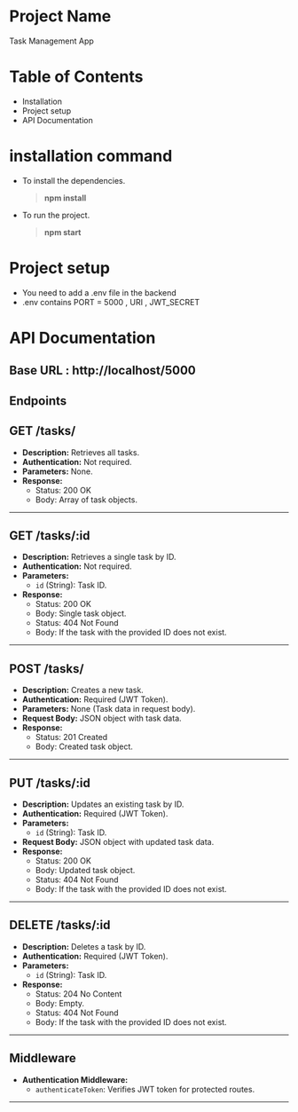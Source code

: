 # Project Name
Task Management App

# Table of Contents
- Installation
- Project setup 
- API Documentation

# installation command
- To install the dependencies.<be>
  > **npm install**
- To run the project.<be>
  > **npm start**
# Project setup
- You need to add a .env file in the backend 
- .env contains PORT = 5000 , URI , JWT_SECRET
  
# API Documentation
## Base URL :  http://localhost/5000

## Endpoints

## GET /tasks/
- **Description:** Retrieves all tasks.
- **Authentication:** Not required.
- **Parameters:** None.
- **Response:** 
  - Status: 200 OK
  - Body: Array of task objects.

---

## GET /tasks/:id
- **Description:** Retrieves a single task by ID.
- **Authentication:** Not required.
- **Parameters:**
  - `id` (String): Task ID.
- **Response:** 
  - Status: 200 OK
  - Body: Single task object.
  - Status: 404 Not Found
  - Body: If the task with the provided ID does not exist.

---

## POST /tasks/
- **Description:** Creates a new task.
- **Authentication:** Required (JWT Token).
- **Parameters:** None (Task data in request body).
- **Request Body:** JSON object with task data.
- **Response:** 
  - Status: 201 Created
  - Body: Created task object.

---

## PUT /tasks/:id
- **Description:** Updates an existing task by ID.
- **Authentication:** Required (JWT Token).
- **Parameters:**
  - `id` (String): Task ID.
- **Request Body:** JSON object with updated task data.
- **Response:** 
  - Status: 200 OK
  - Body: Updated task object.
  - Status: 404 Not Found
  - Body: If the task with the provided ID does not exist.

---

## DELETE /tasks/:id
- **Description:** Deletes a task by ID.
- **Authentication:** Required (JWT Token).
- **Parameters:**
  - `id` (String): Task ID.
- **Response:** 
  - Status: 204 No Content
  - Body: Empty.
  - Status: 404 Not Found
  - Body: If the task with the provided ID does not exist.

---

## Middleware
- **Authentication Middleware:** 
  - `authenticateToken`: Verifies JWT token for protected routes.

---

